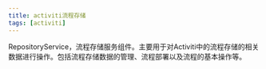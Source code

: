 ```yaml
---
title: activiti流程存储
tags: [activiti]
---
```


RepositoryService，流程存储服务组件。主要用于对Activiti中的流程存储的相关数据进行操作。包括流程存储数据的管理、流程部署以及流程的基本操作等。



